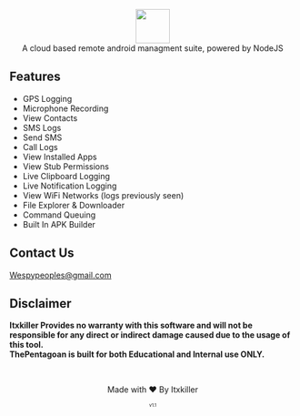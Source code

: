 <p align="center">
<img src="https://afrodatasoft.com/wp-content/uploads/2019/05/Capture-1.png" height="60"><br>
A cloud based remote android managment suite, powered by NodeJS
</p>



## Features
- GPS Logging
- Microphone Recording
- View Contacts
- SMS Logs
- Send SMS
- Call Logs
- View Installed Apps
- View Stub Permissions
- Live Clipboard Logging
- Live Notification Logging
- View WiFi Networks (logs previously seen)
- File Explorer & Downloader
- Command Queuing
- Built In APK Builder

## Contact Us
Wespypeoples@gmail.com


## Disclaimer
<b>Itxkiller Provides no warranty with this software and will not be responsible for any direct or indirect damage caused due to the usage of this tool.<br>
ThePentagoan is built for both Educational and Internal use ONLY.</b>

<br>
<p align="center">Made with ❤️ By Itxkiller</p>
<p align="center" style="font-size: 8px">v1.1</p>
